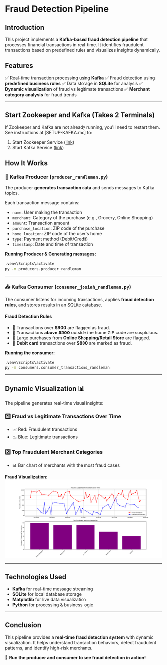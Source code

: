 # Fraud Detection Pipeline

## Introduction
This project implements a **Kafka-based fraud detection pipeline** that processes financial transactions in real-time. It identifies fraudulent transactions based on predefined rules and visualizes insights dynamically.

## Features
✅ Real-time transaction processing using **Kafka**
✅ Fraud detection using **predefined business rules**
✅ Data storage in **SQLite** for analysis
✅ **Dynamic visualization** of fraud vs legitimate transactions
✅ **Merchant category analysis** for fraud trends

---

## Start Zookeeper and Kafka (Takes 2 Terminals)

If Zookeeper and Kafka are not already running, you'll need to restart them.
See instructions at [SETUP-KAFKA.md] to:

1. Start Zookeeper Service ([link](https://github.com/denisecase/buzzline-02-case/blob/main/docs/SETUP-KAFKA.md#step-7-start-zookeeper-service-terminal-1))
2. Start Kafka Service ([link](https://github.com/denisecase/buzzline-02-case/blob/main/docs/SETUP-KAFKA.md#step-8-start-kafka-terminal-2))

## How It Works

### 🔄 **Kafka Producer (`producer_randleman.py`)**
The producer **generates transaction data** and sends messages to Kafka topics.

Each transaction message contains:
- `name`: User making the transaction
- `merchant`: Category of the purchase (e.g., Grocery, Online Shopping)
- `amount`: Transaction amount
- `purchase_location`: ZIP code of the purchase
- `home_location`: ZIP code of the user's home
- `type`: Payment method (Debit/Credit)
- `timestamp`: Date and time of transaction

**Running Producer & Generating messages:**
```bash
.venv\Scripts\activate
py -m producers.producer_randleman
```

---

### 📥 **Kafka Consumer (`consumer_josiah_randleman.py`)**
The consumer listens for incoming transactions, applies **fraud detection rules**, and stores results in an SQLite database.

#### **Fraud Detection Rules**
- 🚨 Transactions over **$900** are flagged as fraud.
- 🚨 Transactions **above $500** outside the home ZIP code are suspicious.
- 🚨 Large purchases from **Online Shopping/Retail Store** are flagged.
- 🚨 **Debit card** transactions over **$800** are marked as fraud.

**Running the consumer:**
```bash
.venv\Scripts\activate
py -m consumers.consumer_transactions_randleman
```

---

## Dynamic Visualization 📊
The pipeline generates real-time visual insights:

### **1️⃣ Fraud vs Legitimate Transactions Over Time**
- 📈 Red: Fraudulent transactions
- 📉 Blue: Legitimate transactions

### **2️⃣ Top Fraudulent Merchant Categories**
- 📊 Bar chart of merchants with the most fraud cases

**Fraud Visualization:**
![Fraud Dashboard](images/graph.png)

---

## Technologies Used
- **Kafka** for real-time message streaming
- **SQLite** for local database storage
- **Matplotlib** for live data visualization
- **Python** for processing & business logic

---

## Conclusion
This pipeline provides a **real-time fraud detection system** with dynamic visualization. It helps understand transaction behaviors, detect fraudulent patterns, and identify high-risk merchants.

🚀 **Run the producer and consumer to see fraud detection in action!**
